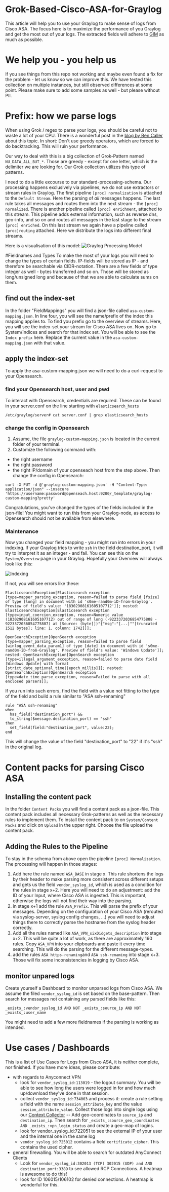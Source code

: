 # Grok-Based-Cisco-ASA-for-Graylog
This article will help you to use your Graylog to make sense of logs from Cisco ASA.
The focus here is to maximize the performance of you Graylog and get the most out of your logs. The extracted fields will adhere to [GIM](https://schema.graylog.org/en/stable/) as much as possible. 

# We help you - you help us
If you see things from this repo not working and maybe even found a fix for the problem - let us know so we can improve this. We have tested this collection on multiple instances, but still observed differences at some point. Please make sure to add some samples as well - but please without PII.
	

# Prefix: how we parse logs
When using Grok / regex to parse your logs, you should be careful not to waste a lot of your CPU. There is a wonderful post in the [blog by Ben Caller](https://blog.doyensec.com/2021/03/11/regexploit.html) about this topic. In short: Don't use greedy operators, which are forced to do backtracking. This will ruin your performance.

Our way to deal with this is a big collection of Grok-Pattern named ```NU_DATA_ALL_BUT_*```. Those are greedy - except for one letter, which is the delimiter we are looking for. Our Grok collection utilizes this type of patterns.

I need to do a little excourse to our standard-processing-schema. Our processing happens exclusively via pipelines, we do not use extractors or stream rules in Graylog.
The first pipeline ```[proc] normalization``` is attached to the ```Default Stream```. Here the parsing of _all_ messages happens. The last rule takes all messages and routes them into the next stream - the ```[proc] normalized```. There is another pipeline called ```[proc] enrichment```, attached to this stream. This pipeline adds external information, such as reverse dns, geo-info, and so on and routes all messages in the last stage to the stream ```[proc] enriched```. On this last stream we again have a pipeline called ```[proc]routing``` attached. Here we distribute the logs into different final streams.

Here is a visualisation of this model:
![Graylog Processing Model](Images/Processing-Model.png)

#Fieldnames and Types
To make the most of your logs you will need to change the types of certain fields. IP-fields will be stored as IP - and therefore be searchable via CIDR-notation. There are a few fields of type integer as well - bytes transferred and so on. Those will be stored as long/unsigned long and because of that we are able to calculate sums on them.

## find out the index-set
In the folder "FieldMappings" you will find a json-file called ```asa-custom-mapping.json```. In line four, you will see the name/prefix of the index this mapping applies to. To find you prefix go to the overview of streams. Here, you will see the index-set your stream for Cisco ASA lives on. Now go to System/Indices and search for that index set. You will be able to see the ```Index prefix``` here. Replace the current value in the ```asa-custom-mapping.json``` with that value.

## apply the index-set
To apply the asa-custom-mapping.json we will need to do a curl-request to your Opensearch. 

### find your Opensearch host, user and pwd
To interact with Opensearch, credentials are required. These can be found in your server.conf on the line starting with ```elasticsearch_hosts```
```
/etc/graylog/server# cat server.conf | grep elasticsearch_hosts
```

### change the config in Opensearch
1) Assume, the file ```graylog-custom-mapping.json``` is located in the current folder of your terminal.
2) Customize the following command with: 
* the right username
* the right password
* the right IP/domain of your openseach host
from the step above. Then change the config in Opensearch:
```
curl -X PUT -d @'graylog-custom-mapping.json' -H "Content-Type: application/json" --insecure 'https://username:password@openseach.host:9200/_template/graylog-custom-mapping?pretty'
```
Congratulations, you've changed the types of the fields included in the json-file! You might want to run this from your Graylog-node, as access to Opensearch should not be available from elsewhere. 

### Maintenance
Now you changed your field mapping - you might run into errors in your indexing. If your Graylog tries to write ```ssh``` in the field destination_port, it will try to interpret it as an integer - and fail. You can see this on the ```System/Overview``` page in your Graylog. Hopefully your Overview will always look like this:

![Indexing](Images/Indexing_Error.png)

If not, you will see errors like these:
```
ElasticsearchException[Elasticsearch exception [type=mapper_parsing_exception, reason=failed to parse field [fsize] of type [long] in document with id 's0me-rand0m-iD-from-Graylog'. Preview of field's value: '18302908161605107712']]; nested: ElasticsearchException[Elasticsearch exception [type=input_coercion_exception, reason=Numeric value (18302908161605107712) out of range of long (-9223372036854775808 - 9223372036854775807) at [Source: (byte[])"{"msg":"[...]""[truncated 1512 bytes]; line: 1, column: 1742]]];

OpenSearchException[OpenSearch exception [type=mapper_parsing_exception, reason=failed to parse field [winlog_event_data_param1] of type [date] in document with id 's0me-rand0m-iD-from-Graylog'. Preview of field's value: 'Windows Update']]; nested: OpenSearchException[OpenSearch exception [type=illegal_argument_exception, reason=failed to parse date field [Windows Update] with format [strict_date_optional_time||epoch_millis]]]; nested: OpenSearchException[OpenSearch exception [type=date_time_parse_exception, reason=Failed to parse with all enclosed parsers]];
```
If you run into such errors, find the field with a value not fitting to the type of the field and build a rule similar to "ASA ssh-renaming"

```
rule "ASA ssh-renaming"
when
  has_field("destination_port") &&
  to_string($message.destination_port) == "ssh"
then
  set_field(field:"destination_port", value:22);
end
```
This will change the value of the field "destination_port" to "22" if it's "ssh" in the original log.


# Content packs for parsing Cisco ASA
## Installing the content pack
In the folder ```Content Packs``` you will find a content pack as a json-file. This content pack includes all necessary Grok-patterns as well as the necessary rules to implement them.
To install the content pack to on ```System/Content Packs``` and click on ```Upload``` in the upper right. Choose the file upload the content pack.

## Adding the Rules to the Pipeline
To stay in the schema from above open the pipeline ```[proc] Normalization```. The processing will happen in those stages:
1) Add here the rule named ```ASA_BASE``` in stage x. This rule shortens the logs by their header to make parsing more consistent across different setups and gets us the field ```vendor_syslog_id```, which is used as a condition for the rules in stage x+2. Here you will need to do an adjustment: add the ID of your Input, where Cisco ASA is ingested. This is important, otherwise the logs will not find their way into the parsing.
2) in stage x+1 add the rule ```ASA_Prefix```. This will parse the prefix of your messages. Depending on the configuration of your Cisco ASA (rerouted via syslog-server, syslog config changes, ...) you will need to adjust things there to correctly parse the hostname from the syslog header correctly. 
3) Add all the rules named like ```ASA_VPN_sixDidgets_description``` into stage x+2. This will be quite a lot of work, as there are approximately 160 rules. Copy ```ASA_VPN``` into your clipboards and paste it every time searching. This will do the parsing for the different message-types.
4) add the rules ```ASA https-renaming```and ```ASA ssh-renaming``` into stage x+3. Those will fix some inconsistencies in logging by Cisco ASA.

## monitor unpared logs
Create yourself a Dashboard to monitor unparsed logs from Cisco ASA. We assume the filed ```vendor_syslog_id``` is set based on the base-pattern. Then search for messages not containing any parsed fields like this:

```
_exists_:vendor_syslog_id AND NOT _exists_:source_ip AND NOT _exists_:user_name
```

You might need to add a few more fieldnames if the parsing is working as intended.


# Use cases / Dashboards
This is a list of Use Cases for Logs from Cisco ASA, it is neither complete, nor finished. If you have more ideas, please contribute:
* with regards to Anyconnect VPN
  * look for ```vendor_syslog_id:113019``` - the logout summary. You will be able to see how long the users were logged in for and how much up/download they've done in that session.
  * collect ```vendor_syslog_id:734003``` and process it: create a rule setting a field with the name ```session_attribute_key``` and the value ```session_attribute_value```. Collect those logs into single logs using our [Context Collector](https://github.com/NetUSE-AG/graylog-plugin-context-collector) 
  -- Add geo-coordinates to ```source_ip``` and ```destination_ip```. Then search for ```_exists_:source_geo_coordinates AND _exists_:vpn_login_status``` and create a geo-map of logins.
  * look for vendor_syslog_id:722051 to see the external IP of your user and the internal one in the same log
  * ```vendor_syslog_id:725012``` contains a field ```certificate_cipher```. This contains the used cipher.
* general firewalling. You will be able to search for outdated AnyConnect Clients 
  * Look for ```vendor_syslog_id:302013 (TCP) 302015 (UDP) and AND destination_port:3389``` to see allowed RCP Connections. A heatmap is awesome to do this!
  * look for ID 106015/106102 for denied connections. A heatmap is wonderful for this.



